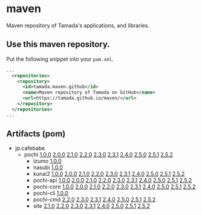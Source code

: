 # maven

Maven repository of Tamada's applications, and libraries.

## Use this maven repository.

Put the following snippet into your `pom.xml`.

```xml
...
  <repositories>
    <repository>
      <id>tamada.maven.github</id>
      <name>Maven repository of Tamada on GitHub</name>
      <url>https://tamada.github.io/maven/</url>
    </repository>
  </repositories>
...
```

## Artifacts (pom)

* jp.cafebabe
    * pochi [1.0.0][pochi-1.0.0] [2.0.0][pochi-2.0.0] [2.1.0][pochi-2.1.0] [2.2.0][pochi-2.2.0] [2.3.0][pochi-2.3.0] [2.3.1][pochi-2.3.1] [2.4.0](pochi-2.4.0) [2.5.0](pochi-2.5.0) [2.5.1](pochi-2.5.1) [2.5.2](pochi-2.5.2)
        * izumo [1.0.0][izumo-1.0.0]
        * nasubi [1.0.0][nasubi-1.0.0]
        * kunai2 [1.0.0][kunai2-1.0.0] [2.0.0][kunai2-2.0.0] [2.1.0][kunai2-2.1.0] [2.2.0][kunai2-2.2.0] [2.3.0][kunai2-2.3.0] [2.3.1][kunai2-2.3.1] [2.4.0](kunai2-2.4.0) [2.5.0](kunai2-2.5.0) [2.5.1](kunai2-2.5.1) [2.5.2](kunai2-2.5.2)
        * pochi-api [1.0.0][pochi-1.0.0] [2.0.0][pochi-2.0.0] [2.1.0][pochi-2.1.0] [2.2.0][pochi-2.2.0] [2.3.0][pochi-api-2.3.0] [2.3.1][pochi-api-2.3.1] [2.4.0](pochi-api-2.4.0) [2.5.0](pochi-api-2.5.0) [2.5.1](pochi-api-2.5.1) [2.5.2](pochi-api-2.5.2)
        * pochi-core [1.0.0][pochi-core-1.0.0] [2.0.0][pochi-core-2.0.0] [2.1.0][pochi-core-2.1.0] [2.2.0][pochi-core-2.2.0] [2.3.0][pochi-core-2.3.0] [2.3.1][pochi-core-2.3.1] [2.4.0](pochi-core-2.4.0) [2.5.0](pochi-core-2.5.0) [2.5.1](pochi-core-2.5.1) [2.5.2](pochi-core-2.5.2)
        * pochi-cli [1.0.0][pochi-cli-1.0.0]
        * pochi-cmd [2.2.0][pochi-cmd-2.2.0] [2.3.0][pochi-cmd-2.3.0] [2.3.1][pochi-cmd-2.3.1] [2.4.0](pochi-cmd-2.4.0) [2.5.0](pochi-cmd-2.5.0) [2.5.1](pochi-cmd-2.5.1) [2.5.2](pochi-cmd-2.5.2)
        * site [2.1.0][site-2.1.0] [2.2.0][site-2.2.0] [2.3.0][site-2.3.0] [2.3.1][site-2.3.1] [2.4.0](site-2.4.0) [2.5.0](site-2.5.0) [2.5.1](site-2.5.1) [2.5.2](site-2.5.2)

[pochi-1.0.0]:https://github.com/tamada/maven/tree/main/docs/jp/cafebabe/pochi/1.0.0/pochi-1.0.0.pom
[izumo-1.0.0]:https://github.com/tamada/maven/tree/main/docs/jp/cafebabe/pochi/izumo/1.0.0/izumo-1.0.0.pom
[nasubi-1.0.0]:https://github.com/tamada/maven/tree/main/docs/jp/cafebabe/pochi/nasubi/1.0.0/nasubi-1.0.0.pom
[kunai2-1.0.0]:https://github.com/tamada/maven/tree/main/docs/jp/cafebabe/pochi/kunai2/1.0.0/kunai2-1.0.0.pom
[pochi-api-1.0.0]:https://github.com/tamada/maven/tree/main/docs/jp/cafebabe/pochi/pochi-api/1.0.0/pochi-api-1.0.0.pom
[pochi-core-1.0.0]:https://github.com/tamada/maven/tree/main/docs/jp/cafebabe/pochi/pochi-core/1.0.0/pochi-core-1.0.0.pom
[pochi-cli-1.0.0]:https://github.com/tamada/maven/tree/main/docs/jp/cafebabe/pochi/pochi-cli/1.0.0/pochi-cli-1.0.0.pom

[pochi-2.0.0]:https://github.com/tamada/maven/tree/main/docs/jp/cafebabe/pochi/2.0.0/pochi-2.0.0.pom
[kunai2-2.0.0]:https://github.com/tamada/maven/tree/main/docs/jp/cafebabe/pochi/kunai2/2.0.0/kunai2-2.0.0.pom
[pochi-api-2.0.0]:https://github.com/tamada/maven/tree/main/docs/jp/cafebabe/pochi/pochi-api/2.0.0/pochi-api-2.0.0.pom
[pochi-core-2.0.0]:https://github.com/tamada/maven/tree/main/docs/jp/cafebabe/pochi/pochi-core/2.0.0/pochi-core-2.0.0.pom

[pochi-2.1.0]:https://github.com/tamada/maven/tree/main/docs/jp/cafebabe/pochi/2.1.0/pochi-2.1.0.pom
[kunai2-2.1.0]:https://github.com/tamada/maven/tree/main/docs/jp/cafebabe/pochi/kunai2/2.1.0/kunai2-2.1.0.pom
[pochi-api-2.1.0]:https://github.com/tamada/maven/tree/main/docs/jp/cafebabe/pochi/pochi-api/2.1.0/pochi-api-2.1.0.pom
[pochi-core-2.1.0]:https://github.com/tamada/maven/tree/main/docs/jp/cafebabe/pochi/pochi-core/2.1.0/pochi-core-2.1.0.pom
[site-2.1.0]:https://github.com/tamada/maven/tree/main/docs/jp/cafebabe/pochi/site/2.1.0/site-2.1.0.pom

[pochi-2.2.0]:https://github.com/tamada/maven/tree/main/docs/jp/cafebabe/pochi/2.2.0/pochi-2.2.0.pom
[kunai2-2.2.0]:https://github.com/tamada/maven/tree/main/docs/jp/cafebabe/pochi/kunai2/2.2.0/kunai2-2.2.0.pom
[pochi-api-2.2.0]:https://github.com/tamada/maven/tree/main/docs/jp/cafebabe/pochi/pochi-api/2.2.0/pochi-api-2.2.0.pom
[pochi-core-2.2.0]:https://github.com/tamada/maven/tree/main/docs/jp/cafebabe/pochi/pochi-core/2.2.0/pochi-core-2.2.0.pom
[pochi-cmd-2.2.0]:https://github.com/tamada/maven/tree/main/docs/jp/cafebabe/pochi/pochi-cmd/2.2.0/pochi-cmd-2.2.0.pom
[site-2.2.0]:https://github.com/tamada/maven/tree/main/docs/jp/cafebabe/pochi/site/2.2.0/site-2.2.0.pom

[kunai2-2.3.0]:https://github.com/tamada/maven/tree/main/docs/jp/cafebabe/pochi/kunai2/2.3.0/kunai2-2.3.0.pom
[pochi-2.3.0]:https://github.com/tamada/maven/tree/main/docs/jp/cafebabe/pochi/2.3.0/pochi-2.3.0.pom

[pochi-api-2.3.0]:https://github.com/tamada/maven/tree/main/docs/jp/cafebabe/pochi/pochi-api/2.3.0/pochi-api-2.3.0.pom
[pochi-core-2.3.0]:https://github.com/tamada/maven/tree/main/docs/jp/cafebabe/pochi/pochi-core/2.3.0/pochi-core-2.3.0.pom
[pochi-cmd-2.3.0]:https://github.com/tamada/maven/tree/main/docs/jp/cafebabe/pochi/pochi-cmd/2.3.0/pochi-cmd-2.3.0.pom
[site-2.3.0]:https://github.com/tamada/maven/tree/main/docs/jp/cafebabe/pochi/site/2.3.0/site-2.3.0.pom

[pochi-2.3.1]:https://github.com/tamada/maven/tree/main/docs/jp/cafebabe/pochi/2.3.1/pochi-2.3.1.pom
[kunai2-2.3.1]:https://github.com/tamada/maven/tree/main/docs/jp/cafebabe/pochi/kunai2/2.3.1/kunai2-2.3.1.pom
[pochi-api-2.3.1]:https://github.com/tamada/maven/tree/main/docs/jp/cafebabe/pochi/pochi-api/2.3.1/pochi-api-2.3.1.pom
[pochi-core-2.3.1]:https://github.com/tamada/maven/tree/main/docs/jp/cafebabe/pochi/pochi-core/2.3.1/pochi-core-2.3.1.pom
[pochi-cmd-2.3.1]:https://github.com/tamada/maven/tree/main/docs/jp/cafebabe/pochi/pochi-cmd/2.3.1/pochi-cmd-2.3.1.pom
[site-2.3.1]:https://github.com/tamada/maven/tree/main/docs/jp/cafebabe/pochi/site/2.3.1/site-2.3.1.pom

[pochi-2.4.0]:https://github.com/tamada/maven/tree/main/docs/jp/cafebabe/pochi/2.4.0/pochi-2.4.0.pom
[kunai2-2.4.0]:https://github.com/tamada/maven/tree/main/docs/jp/cafebabe/pochi/kunai2/2.4.0/kunai2-2.4.0.pom
[pochi-api-2.4.0]:https://github.com/tamada/maven/tree/main/docs/jp/cafebabe/pochi/pochi-api/2.4.0/pochi-api-2.4.0.pom
[pochi-core-2.4.0]:https://github.com/tamada/maven/tree/main/docs/jp/cafebabe/pochi/pochi-core/2.4.0/pochi-core-2.4.0.pom
[pochi-cmd-2.4.0]:https://github.com/tamada/maven/tree/main/docs/jp/cafebabe/pochi/pochi-cmd/2.4.0/pochi-cmd-2.4.0.pom
[site-2.4.0]:https://github.com/tamada/maven/tree/main/docs/jp/cafebabe/pochi/site/2.4.0/site-2.4.0.pom

[pochi-2.5.0]:https://github.com/tamada/maven/tree/main/docs/jp/cafebabe/pochi/2.5.0/pochi-2.5.0.pom
[kunai2-2.5.0]:https://github.com/tamada/maven/tree/main/docs/jp/cafebabe/pochi/kunai2/2.5.0/kunai2-2.5.0.pom
[pochi-api-2.5.0]:https://github.com/tamada/maven/tree/main/docs/jp/cafebabe/pochi/pochi-api/2.5.0/pochi-api-2.5.0.pom
[pochi-core-2.5.0]:https://github.com/tamada/maven/tree/main/docs/jp/cafebabe/pochi/pochi-core/2.5.0/pochi-core-2.5.0.pom
[pochi-cmd-2.5.0]:https://github.com/tamada/maven/tree/main/docs/jp/cafebabe/pochi/pochi-cmd/2.5.0/pochi-cmd-2.5.0.pom
[site-2.5.0]:https://github.com/tamada/maven/tree/main/docs/jp/cafebabe/pochi/site/2.5.0/site-2.5.0.pom

[pochi-2.5.1]:https://github.com/tamada/maven/tree/main/docs/jp/cafebabe/pochi/2.5.1/pochi-2.5.1.pom
[kunai2-2.5.1]:https://github.com/tamada/maven/tree/main/docs/jp/cafebabe/pochi/kunai2/2.5.1/kunai2-2.5.1.pom
[pochi-api-2.5.1]:https://github.com/tamada/maven/tree/main/docs/jp/cafebabe/pochi/pochi-api/2.5.1/pochi-api-2.5.1.pom
[pochi-core-2.5.1]:https://github.com/tamada/maven/tree/main/docs/jp/cafebabe/pochi/pochi-core/2.5.1/pochi-core-2.5.1.pom
[pochi-cmd-2.5.1]:https://github.com/tamada/maven/tree/main/docs/jp/cafebabe/pochi/pochi-cmd/2.5.1/pochi-cmd-2.5.1.pom
[site-2.5.1]:https://github.com/tamada/maven/tree/main/docs/jp/cafebabe/pochi/site/2.5.1/site-2.5.1.pom

[pochi-2.5.2]:https://github.com/tamada/maven/tree/main/docs/jp/cafebabe/pochi/2.5.2/pochi-2.5.2.pom
[kunai2-2.5.2]:https://github.com/tamada/maven/tree/main/docs/jp/cafebabe/pochi/kunai2/2.5.2/kunai2-2.5.2.pom
[pochi-api-2.5.2]:https://github.com/tamada/maven/tree/main/docs/jp/cafebabe/pochi/pochi-api/2.5.2/pochi-api-2.5.2.pom
[pochi-core-2.5.2]:https://github.com/tamada/maven/tree/main/docs/jp/cafebabe/pochi/pochi-core/2.5.2/pochi-core-2.5.2.pom
[pochi-cmd-2.5.2]:https://github.com/tamada/maven/tree/main/docs/jp/cafebabe/pochi/pochi-cmd/2.5.2/pochi-cmd-2.5.2.pom
[site-2.5.2]:https://github.com/tamada/maven/tree/main/docs/jp/cafebabe/pochi/site/2.5.2/site-2.5.2.pom
